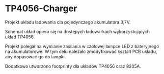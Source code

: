 # TP4056-Charger

Projekt układu ładowania dla pojedynczego akumulatora 3,7V. 

Schemat układ opiera się na dostępych ładowarkach wykorzystujących układ TP4056.

Projekt polegał na wymianie zasilania w czołowej lampce LED z bateryjnego na akumulatorowe.
W tym celu należało zmodyfikować kształt PCB układu, aby dopasować go do lampki.

Dodatkowo utworzono footprinty dla układów TP4056 oraz 8205A.
